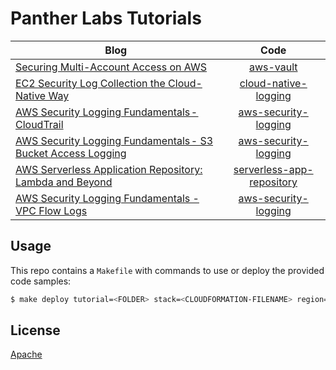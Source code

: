 # Panther Labs Tutorials

| Blog        | Code           
| ------------- |:-------------:|
| [Securing Multi-Account Access on AWS](https://blog.runpanther.io/secure-multi-account-aws-access/)      | [aws-vault](https://github.com/panther-labs/tutorials/tree/master/aws-vault) |
| [EC2 Security Log Collection the Cloud-Native Way](https://blog.runpanther.io/cloud-native-security-log-collection/)      | [cloud-native-logging](https://github.com/panther-labs/tutorials/tree/master/cloud-native-logging) |   |   |
| [AWS Security Logging Fundamentals - CloudTrail](https://blog.runpanther.io/aws-cloudtrail-fundamentals/)      | [aws-security-logging](https://github.com/panther-labs/tutorials/tree/master/aws-security-logging) |   |   |
| [AWS Security Logging Fundamentals - S3 Bucket Access Logging](https://blog.runpanther.io/s3-bucket-access-logging/)      | [aws-security-logging](https://github.com/panther-labs/tutorials/tree/master/aws-security-logging) |   |   |
| [AWS Serverless Application Repository: Lambda and Beyond](https://blog.runpanther.io/serverless-app-repo-intro/)         | [serverless-app-repository](https://github.com/panther-labs/tutorials/tree/master/serverless-app-repository) |   |   |     
| [AWS Security Logging Fundamentals - VPC Flow Logs](http://blog.runpanther.io/aws-security-logging-vpc-flow-logs/)         | [aws-security-logging](https://github.com/panther-labs/tutorials/tree/master/aws-security-logging) |   |   |  

## Usage

This repo contains a `Makefile` with commands to use or deploy the provided code samples:

```bash
$ make deploy tutorial=<FOLDER> stack=<CLOUDFORMATION-FILENAME> region=<REGION>
```

## License

[Apache](https://choosealicense.com/licenses/apache-2.0/)
